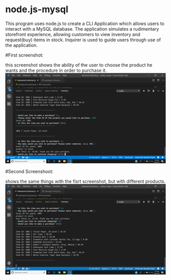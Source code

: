 # node.js-mysql
This program uses node.js to create a CLI Application which allows users to interact with a MySQL database. The
application simulates a rudimentary storefront experience, allowing customers to view inventory and request(buy) items in
stock. Inquirer is used to guide users through use of the application.

#First screenshot:

this screenshot shows the ability of the user to choose the product he wants and the procedure in order to purchase it.
![Bamazon Image](Screenshots/Screenshot1.png)

#Second Screenshoot:

shows the same things with the fisrt screenshot, but with different products.
![Bamazon Image](Screenshots/Screenshoot2.png)